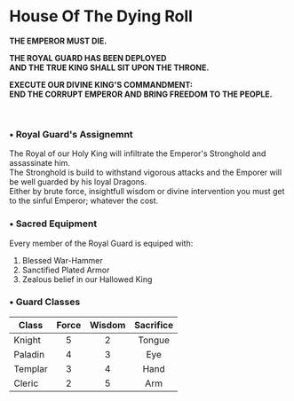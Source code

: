 # House Of The Dying Roll
  
**THE EMPEROR MUST DIE.**  
  
**THE ROYAL GUARD HAS BEEN DEPLOYED**  
**AND THE TRUE KING SHALL SIT UPON THE THRONE.**  
  
**EXECUTE OUR DIVINE KING'S COMMANDMENT:**  
**END THE CORRUPT EMPEROR AND BRING FREEDOM TO THE PEOPLE.**  

<br/>

### • Royal Guard's Assignemnt
  
The Royal of our Holy King will infiltrate the Emperor's Stronghold and assassinate him.  
The Stronghold is build to withstand vigorous attacks and the Emporer will be well guarded by his loyal Dragons.  
Either by brute force, insightfull wisdom or divine intervention you must get to the sinful Emperor; whatever the cost.  

### • Sacred Equipment  
  
Every member of the Royal Guard is equiped with:  
1. Blessed War-Hammer
2. Sanctified Plated Armor
3. Zealous belief in our Hallowed King

### • Guard Classes

Class    | Force | Wisdom | Sacrifice
-------- | :---: | :----: | :-------:
Knight   |   5   |    2   | Tongue
Paladin  |   4   |    3   | Eye
Templar  |   3   |    4   | Hand
Cleric   |   2   |    5   | Arm
  
